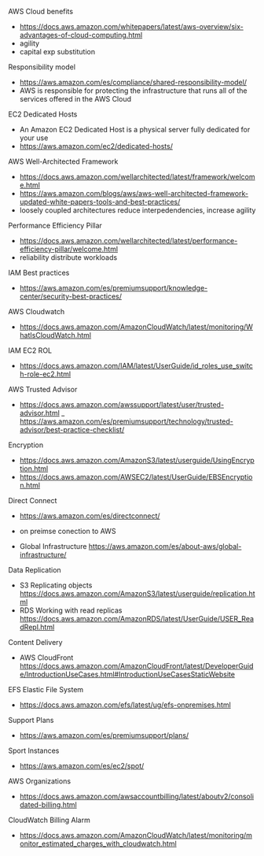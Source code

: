 AWS Cloud benefits
-  https://docs.aws.amazon.com/whitepapers/latest/aws-overview/six-advantages-of-cloud-computing.html
- agility
- capital exp substitution

Responsibility model
- https://aws.amazon.com/es/compliance/shared-responsibility-model/
- AWS is responsible for protecting the infrastructure that runs all of the services offered in the AWS Cloud

EC2 Dedicated Hosts
- An Amazon EC2 Dedicated Host is a physical server fully dedicated for your use
- https://aws.amazon.com/ec2/dedicated-hosts/

AWS Well-Architected Framework
- https://docs.aws.amazon.com/wellarchitected/latest/framework/welcome.html
- https://aws.amazon.com/blogs/aws/aws-well-architected-framework-updated-white-papers-tools-and-best-practices/
-  loosely coupled architectures reduce interpedendencies, increase agility

Performance Efficiency Pillar 
- https://docs.aws.amazon.com/wellarchitected/latest/performance-efficiency-pillar/welcome.html
- reliability distribute workloads

IAM Best practices
- https://aws.amazon.com/es/premiumsupport/knowledge-center/security-best-practices/

AWS Cloudwatch
- https://docs.aws.amazon.com/AmazonCloudWatch/latest/monitoring/WhatIsCloudWatch.html

IAM EC2 ROL
- https://docs.aws.amazon.com/IAM/latest/UserGuide/id_roles_use_switch-role-ec2.html

AWS Trusted Advisor
- https://docs.aws.amazon.com/awssupport/latest/user/trusted-advisor.html
_ https://aws.amazon.com/es/premiumsupport/technology/trusted-advisor/best-practice-checklist/

Encryption
- https://docs.aws.amazon.com/AmazonS3/latest/userguide/UsingEncryption.html
- https://docs.aws.amazon.com/AWSEC2/latest/UserGuide/EBSEncryption.html

Direct Connect
- https://aws.amazon.com/es/directconnect/
- on preimse conection to AWS

- Global Infrastructure
https://aws.amazon.com/es/about-aws/global-infrastructure/

Data Replication
- S3 Replicating objects https://docs.aws.amazon.com/AmazonS3/latest/userguide/replication.html 
- RDS Working with read replicas https://docs.aws.amazon.com/AmazonRDS/latest/UserGuide/USER_ReadRepl.html

Content Delivery
- AWS CloudFront https://docs.aws.amazon.com/AmazonCloudFront/latest/DeveloperGuide/IntroductionUseCases.html#IntroductionUseCasesStaticWebsite

EFS Elastic File System
- https://docs.aws.amazon.com/efs/latest/ug/efs-onpremises.html

Support Plans
- https://aws.amazon.com/es/premiumsupport/plans/

Sport Instances
- https://aws.amazon.com/es/ec2/spot/

AWS Organizations
- https://docs.aws.amazon.com/awsaccountbilling/latest/aboutv2/consolidated-billing.html

CloudWatch Billing Alarm
- https://docs.aws.amazon.com/AmazonCloudWatch/latest/monitoring/monitor_estimated_charges_with_cloudwatch.html